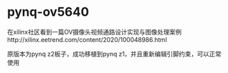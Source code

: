 # pynq-ov5640


在xilinx社区看到一篇OV摄像头视频通路设计实现与图像处理案例http://xilinx.eetrend.com/content/2020/100048986.html


原版本为pynq z2板子，成功移植到pynq z1，并且重新编辑引脚约束，可以正常使用

